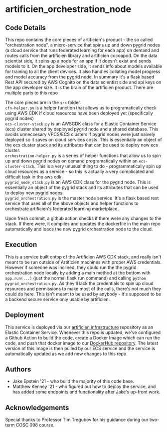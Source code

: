 # artificien_orchestration_node

## Code Details

This repo contains the core pieces of artificien's product - the so called "orchestration node", a micro-service that spins up and down pygrid nodes (a cloud service that runs federated learning for each app) on demand and routes calls from the artificien library and artificien cocoapod. On the data scientist side, it spins up a node for an app if it doesn't exist and sends models to it. On the app developer side, it sends info about models available for training to all the client devices. It also handles collating model progress and model accuracy from the pygrid node. In summary it's a flask based Rest API secured by AWS Cognito on the data scientist side and api keys on the app developer size. It is the brain of the artificien product. There are multiple parts to this repo

The core pieces are in the `src` folder. <br />
`cfn-helper.py` is a helper function that allows us to programatically check using AWS CDK if cloud resources have been deployed yet (specifically pygrid nodes) <br />
`ecs-cluster-stack.py` is an AWSCDK class for a Elastic Container Service (ecs) cluster shared by deployed pygrid node and a shared database. This avoids unneccesary VPCS/ECS clusters if pygrid nodes were just naively deployed so it saves on cloud services costs. This is essentially an object of the ecs cluster stack and its attributes that can be used to deploy new ecs cluster. <br />
`orchestration-helper.py` is a series of helper functions that allow us to spin up and down pygrid nodes on demand programatically within an `ecs-cluster-stack`. This is a very unusual thing to do - programmatically spin up cloud resources as a service - so this is actually a very complicated and difficult task in the aws cdk. <br />
`pygrid_node_stack.py` is an AWS CDK class for the pygrid node. This is essentially an object of the pygrid stack and its attributes that can be used to deploy new pygrid nodes. <br />
`pygrid_orchestration.py` is the master node service. It's a flask based rest service that uses all of the above objects and helper functions to orchestrate artificien's federated learning marketplace.

Upon fresh commit, a github action checks if there were any changes to the stack. If there were, it compiles and updates the dockerfile in the main repo automatically and loads the new pygrid orchestration node to the cloud.


## Execution

This is a service built ontop of the Artificien AWS CDK stack, and really isn't meant to be run outside of Artificien machines with proper AWS credentials. However if someone was inclined, they could run the the pygrid orchestration node locally by adding a main method at the bottom with `app.run(...)` (just the normal flask run command) and calling `python pygrid_orchestration.py`. As they'll lack the credentials to spin up cloud resources and permissions to make most of the calls, there's not much they could do here. This isn't meant to be used by anybody - it's supposed to be a backend secure service only usable by artificien.

## Deployment
This service is deployed via our [artificien infrastructure](https://github.com/dartmouth-cs98/artificien_infrastructure) repository as an Elastic Container Service. Whenever this repo is updated, we've configured a Github Action to build the code, create a Docker Image which can run the code, and push that docker image to our [DockerHub repository](https://hub.docker.com/repository/docker/mkenney1/artificien_orchestration). The latest version of this image is then pulled by our ECS service and the service is automatically updated as we add new changes to this repo.

## Authors

- Jake Epstein '21 - who build the majority of this code base.
- Matthew Kenney '21 - who figured out how to deploy the service, and has added some endpoints and functionality after Jake's up-front work.

## Acknowledgements

Special thanks to Professor Tim Tregubov for his guidance during our two-term COSC 098 course.
